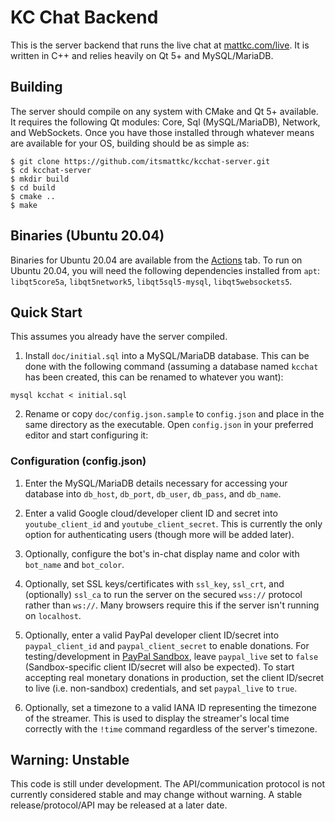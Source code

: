 # KC Chat Backend

This is the server backend that runs the live chat at [mattkc.com/live](https://mattkc.com/live). It is written in C++ and relies heavily on Qt 5+ and MySQL/MariaDB.

## Building

The server should compile on any system with CMake and Qt 5+ available. It requires the following Qt modules: Core, Sql (MySQL/MariaDB), Network, and WebSockets. Once you have those installed through whatever means are available for your OS, building should be as simple as:

```
$ git clone https://github.com/itsmattkc/kcchat-server.git
$ cd kcchat-server
$ mkdir build
$ cd build
$ cmake ..
$ make
```

## Binaries (Ubuntu 20.04)

Binaries for Ubuntu 20.04 are available from the [Actions](https://github.com/itsmattkc/kcchat-server/actions) tab. To run on Ubuntu 20.04, you will need the following dependencies installed from `apt`: `libqt5core5a`, `libqt5network5`, `libqt5sql5-mysql`, `libqt5websockets5`.

## Quick Start

This assumes you already have the server compiled.

1. Install `doc/initial.sql` into a MySQL/MariaDB database. This can be done with the following command (assuming a database named `kcchat` has been created, this can be renamed to whatever you want):

```
mysql kcchat < initial.sql
```

2. Rename or copy `doc/config.json.sample` to `config.json` and place in the same directory as the executable. Open `config.json` in your preferred editor and start configuring it:

### Configuration (config.json)

1. Enter the MySQL/MariaDB details necessary for accessing your database into `db_host`, `db_port`, `db_user`, `db_pass`, and `db_name`.

2. Enter a valid Google cloud/developer client ID and secret into `youtube_client_id` and `youtube_client_secret`. This is currently the only option for authenticating users (though more will be added later).

3. Optionally, configure the bot's in-chat display name and color with `bot_name` and `bot_color`.

4. Optionally, set SSL keys/certificates with `ssl_key`, `ssl_crt`, and (optionally) `ssl_ca` to run the server on the secured `wss://` protocol rather than `ws://`. Many browsers require this if the server isn't running on `localhost`.

6. Optionally, enter a valid PayPal developer client ID/secret into `paypal_client_id` and `paypal_client_secret` to enable donations. For testing/development in [PayPal Sandbox](https://developer.paypal.com/tools/sandbox/), leave `paypal_live` set to `false` (Sandbox-specific client ID/secret will also be expected). To start accepting real monetary donations in production, set the client ID/secret to live (i.e. non-sandbox) credentials, and set `paypal_live` to `true`.

7. Optionally, set a timezone to a valid IANA ID representing the timezone of the streamer. This is used to display the streamer's local time correctly with the `!time` command regardless of the server's timezone.

## Warning: Unstable

This code is still under development. The API/communication protocol is not currently considered stable and may change without warning. A stable release/protocol/API may be released at a later date.
